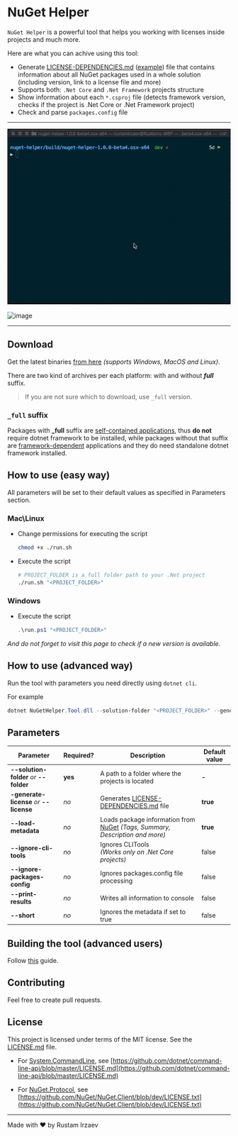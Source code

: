 # NuGet Helper

`NuGet Helper` is a powerful tool that helps you working with licenses inside projects and much more.

Here are what you can achive using this tool:

* Generate [LICENSE-DEPENDENCIES.md](assets/LICENSE-DEPENDENCIES.MD) ([example](assets/LICENSE-DEPENDENCIES.MD)) file that contains information about all NuGet packages used in a whole solution (including version, link to a license file and more)
* Supports both: `.Net Core` and `.Net Framework` projects structure
* Show information about each `*.csproj` file (detects framework version, checks if the project is .Net Core or .Net Framework project)
* Check and parse `packages.config` file

---

![image](assets/terminal-example.gif)

![image](assets/license-file-example-full.png)

---

## Download

Get the latest binaries [from here](https://github.com/RustamIrzaev/NuGetHelper/releases) _(supports Windows, MacOS and Linux)_.

There are two kind of archives per each platform: with and without **_full_** suffix.

> If you are not sure which to download, use `_full` version.


### `_full` suffix
Packages with **_full** suffix are [self-contained applications](https://docs.microsoft.com/en-us/dotnet/core/deploying/#self-contained-deployments-scd), thus **do not** require dotnet framework to be installed, while packages without that suffix are [framework-dependent](https://docs.microsoft.com/en-us/dotnet/core/deploying/#framework-dependent-deployments-fdd) applications and they do need standalone dotnet framework installed.

## How to use (easy way)

All parameters will be set to their default values as specified in Parameters section.

### Mac\Linux

* Change permissions for executing the script

   ```bash
   chmod +x ./run.sh
   ```

* Execute the script

   ```bash
   # PROJECT_FOLDER is a full folder path to your .Net project
   ./run.sh "<PROJECT_FOLDER>"
   ```

### Windows

* Execute the script

   ```powershell
   .\run.ps1 "<PROJECT_FOLDER>"
   ```

_And do not forget to visit this page to check if a new version is available._

## How to use (advanced way)

Run the tool with parameters you need directly using `dotnet cli`.

For example

```powershell
dotnet NuGetHelper.Tool.dll --solution-folder "<PROJECT_FOLDER>" --generate-license
```

## Parameters

|Parameter|Required?|Description|Default value|
|---|---|---|---|
|**--solution-folder** _or_ **--folder**|**yes**|A path to a folder where the projects is located|**-**|
|**-generate-license** _or_ **--license**|_no_|Generates [LICENSE-DEPENDENCIES.md](assets/LICENSE-DEPENDENCIES.MD) file|**true**|
|**--load-metadata**|_no_|Loads package information from [NuGet](http://nuget.org) _(Tags, Summary, Description and more)_|**true**|
|**--ignore-cli-tools**|_no_|Ignores CLITools<br>_(Works only on .Net Core projects)_|false|
|**--ignore-packages-config**|_no_|Ignores packages.config file processing|false|
|**--print-results**|_no_|Writes all information to console|false|
|**--short**|_no_|Ignores the metadata if set to true|false|

## Building the tool (advanced users)

Follow [this](assets/how-to-build.md) guide.

## Contributing

Feel free to create pull requests.

## License

This project is licensed under terms of the MIT license. See the [LICENSE.md](LICENSE.md) file.

* For [System.CommandLine](https://github.com/dotnet/command-line-api), see [https://github.com/dotnet/command-line-api/blob/master/LICENSE.md](https://github.com/dotnet/command-line-api/blob/master/LICENSE.md)

* For [NuGet.Protocol](https://github.com/NuGet/NuGet.Client), see [https://github.com/NuGet/NuGet.Client/blob/dev/LICENSE.txt](https://github.com/NuGet/NuGet.Client/blob/dev/LICENSE.txt)

---
Made with ❤️ by Rustam Irzaev

